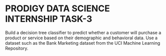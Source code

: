 # PRODIGY DATA SCIENCE INTERNSHIP TASK-3
Build a decision tree classifier to predict whether a customer will purchase a product or service based on their demographic and behavioral data. Use a dataset such as the Bank Marketing dataset from the UCI Machine Learning Repository.
